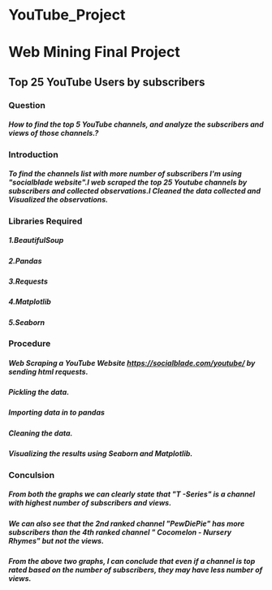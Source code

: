 # YouTube_Project
# Web Mining Final Project
## Top 25 YouTube Users by subscribers
### Question 
##### How to find the top 5 YouTube channels, and  analyze the subscribers and  views of those channels.?
### Introduction
##### To find the channels list with more number of subscribers I'm using "socialblade website".I web scraped the top 25 Youtube channels by subscribers and collected observations.I Cleaned the data collected and Visualized the observations.
### Libraries Required
##### 1.BeautifulSoup
##### 2.Pandas
##### 3.Requests
##### 4.Matplotlib
##### 5.Seaborn
### Procedure
##### Web Scraping a YouTube Website https://socialblade.com/youtube/ by sending html requests.
##### Pickling the data.
##### Importing data in to pandas
##### Cleaning the data.
##### Visualizing the results using Seaborn and Matplotlib.
### Conculsion
##### From both the graphs we can clearly state that "T -Series" is a channel with highest number of subscribers and views.
##### We can also see that the 2nd ranked channel "PewDiePie" has more subscribers than the 4th ranked channel " Cocomelon - Nursery Rhymes" but not the views.
##### From the above two graphs, I can conclude that even if a channel is top rated based on the number of subscribers, they may have less number of views.
 

